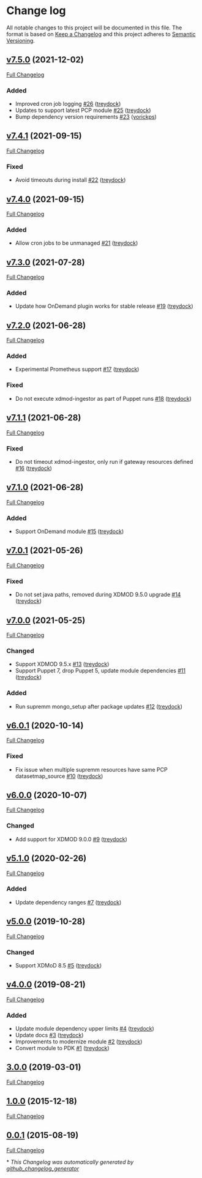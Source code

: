 # Change log

All notable changes to this project will be documented in this file. The format is based on [Keep a Changelog](http://keepachangelog.com/en/1.0.0/) and this project adheres to [Semantic Versioning](http://semver.org).

## [v7.5.0](https://github.com/treydock/puppet-module-xdmod/tree/v7.5.0) (2021-12-02)

[Full Changelog](https://github.com/treydock/puppet-module-xdmod/compare/v7.4.1...v7.5.0)

### Added

- Improved cron job logging [\#26](https://github.com/treydock/puppet-module-xdmod/pull/26) ([treydock](https://github.com/treydock))
- Updates to support latest PCP module [\#25](https://github.com/treydock/puppet-module-xdmod/pull/25) ([treydock](https://github.com/treydock))
- Bump dependency version requirements [\#23](https://github.com/treydock/puppet-module-xdmod/pull/23) ([yorickps](https://github.com/yorickps))

## [v7.4.1](https://github.com/treydock/puppet-module-xdmod/tree/v7.4.1) (2021-09-15)

[Full Changelog](https://github.com/treydock/puppet-module-xdmod/compare/v7.4.0...v7.4.1)

### Fixed

- Avoid timeouts during install [\#22](https://github.com/treydock/puppet-module-xdmod/pull/22) ([treydock](https://github.com/treydock))

## [v7.4.0](https://github.com/treydock/puppet-module-xdmod/tree/v7.4.0) (2021-09-15)

[Full Changelog](https://github.com/treydock/puppet-module-xdmod/compare/v7.3.0...v7.4.0)

### Added

- Allow cron jobs to be unmanaged [\#21](https://github.com/treydock/puppet-module-xdmod/pull/21) ([treydock](https://github.com/treydock))

## [v7.3.0](https://github.com/treydock/puppet-module-xdmod/tree/v7.3.0) (2021-07-28)

[Full Changelog](https://github.com/treydock/puppet-module-xdmod/compare/v7.2.0...v7.3.0)

### Added

- Update how OnDemand plugin works for stable release [\#19](https://github.com/treydock/puppet-module-xdmod/pull/19) ([treydock](https://github.com/treydock))

## [v7.2.0](https://github.com/treydock/puppet-module-xdmod/tree/v7.2.0) (2021-06-28)

[Full Changelog](https://github.com/treydock/puppet-module-xdmod/compare/v7.1.1...v7.2.0)

### Added

- Experimental Prometheus support [\#17](https://github.com/treydock/puppet-module-xdmod/pull/17) ([treydock](https://github.com/treydock))

### Fixed

- Do not execute xdmod-ingestor as part of Puppet runs [\#18](https://github.com/treydock/puppet-module-xdmod/pull/18) ([treydock](https://github.com/treydock))

## [v7.1.1](https://github.com/treydock/puppet-module-xdmod/tree/v7.1.1) (2021-06-28)

[Full Changelog](https://github.com/treydock/puppet-module-xdmod/compare/v7.1.0...v7.1.1)

### Fixed

- Do not timeout xdmod-ingestor, only run if gateway resources defined [\#16](https://github.com/treydock/puppet-module-xdmod/pull/16) ([treydock](https://github.com/treydock))

## [v7.1.0](https://github.com/treydock/puppet-module-xdmod/tree/v7.1.0) (2021-06-28)

[Full Changelog](https://github.com/treydock/puppet-module-xdmod/compare/v7.0.1...v7.1.0)

### Added

- Support OnDemand module [\#15](https://github.com/treydock/puppet-module-xdmod/pull/15) ([treydock](https://github.com/treydock))

## [v7.0.1](https://github.com/treydock/puppet-module-xdmod/tree/v7.0.1) (2021-05-26)

[Full Changelog](https://github.com/treydock/puppet-module-xdmod/compare/v7.0.0...v7.0.1)

### Fixed

- Do not set java paths, removed during XDMOD 9.5.0 upgrade [\#14](https://github.com/treydock/puppet-module-xdmod/pull/14) ([treydock](https://github.com/treydock))

## [v7.0.0](https://github.com/treydock/puppet-module-xdmod/tree/v7.0.0) (2021-05-25)

[Full Changelog](https://github.com/treydock/puppet-module-xdmod/compare/v6.0.1...v7.0.0)

### Changed

- Support XDMOD 9.5.x [\#13](https://github.com/treydock/puppet-module-xdmod/pull/13) ([treydock](https://github.com/treydock))
- Support Puppet 7, drop Puppet 5, update module dependencies [\#11](https://github.com/treydock/puppet-module-xdmod/pull/11) ([treydock](https://github.com/treydock))

### Added

- Run supremm mongo\_setup after package updates [\#12](https://github.com/treydock/puppet-module-xdmod/pull/12) ([treydock](https://github.com/treydock))

## [v6.0.1](https://github.com/treydock/puppet-module-xdmod/tree/v6.0.1) (2020-10-14)

[Full Changelog](https://github.com/treydock/puppet-module-xdmod/compare/v6.0.0...v6.0.1)

### Fixed

- Fix issue when multiple supremm resources have same PCP datasetmap\_source [\#10](https://github.com/treydock/puppet-module-xdmod/pull/10) ([treydock](https://github.com/treydock))

## [v6.0.0](https://github.com/treydock/puppet-module-xdmod/tree/v6.0.0) (2020-10-07)

[Full Changelog](https://github.com/treydock/puppet-module-xdmod/compare/v5.1.0...v6.0.0)

### Changed

- Add support for XDMOD 9.0.0 [\#9](https://github.com/treydock/puppet-module-xdmod/pull/9) ([treydock](https://github.com/treydock))

## [v5.1.0](https://github.com/treydock/puppet-module-xdmod/tree/v5.1.0) (2020-02-26)

[Full Changelog](https://github.com/treydock/puppet-module-xdmod/compare/v5.0.0...v5.1.0)

### Added

- Update dependency ranges [\#7](https://github.com/treydock/puppet-module-xdmod/pull/7) ([treydock](https://github.com/treydock))

## [v5.0.0](https://github.com/treydock/puppet-module-xdmod/tree/v5.0.0) (2019-10-28)

[Full Changelog](https://github.com/treydock/puppet-module-xdmod/compare/v4.0.0...v5.0.0)

### Changed

- Support XDMoD 8.5 [\#5](https://github.com/treydock/puppet-module-xdmod/pull/5) ([treydock](https://github.com/treydock))

## [v4.0.0](https://github.com/treydock/puppet-module-xdmod/tree/v4.0.0) (2019-08-21)

[Full Changelog](https://github.com/treydock/puppet-module-xdmod/compare/3.0.0...v4.0.0)

### Added

- Update module dependency upper limits [\#4](https://github.com/treydock/puppet-module-xdmod/pull/4) ([treydock](https://github.com/treydock))
- Update docs [\#3](https://github.com/treydock/puppet-module-xdmod/pull/3) ([treydock](https://github.com/treydock))
- Improvements to modernize module [\#2](https://github.com/treydock/puppet-module-xdmod/pull/2) ([treydock](https://github.com/treydock))
- Convert module to PDK [\#1](https://github.com/treydock/puppet-module-xdmod/pull/1) ([treydock](https://github.com/treydock))

## [3.0.0](https://github.com/treydock/puppet-module-xdmod/tree/3.0.0) (2019-03-01)

[Full Changelog](https://github.com/treydock/puppet-module-xdmod/compare/1.0.0...3.0.0)

## [1.0.0](https://github.com/treydock/puppet-module-xdmod/tree/1.0.0) (2015-12-18)

[Full Changelog](https://github.com/treydock/puppet-module-xdmod/compare/0.0.1...1.0.0)

## [0.0.1](https://github.com/treydock/puppet-module-xdmod/tree/0.0.1) (2015-08-19)

[Full Changelog](https://github.com/treydock/puppet-module-xdmod/compare/d2e483bba1f7cc0546b48bfc5a21a3b905cfdbfe...0.0.1)



\* *This Changelog was automatically generated by [github_changelog_generator](https://github.com/github-changelog-generator/github-changelog-generator)*
